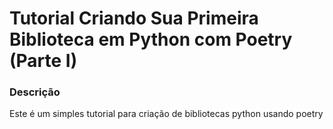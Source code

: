 # Tutorial Criando Sua Primeira Biblioteca em Python com Poetry (Parte I)

### Descrição
Este é um simples tutorial para criação de bibliotecas python usando poetry